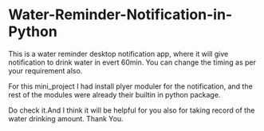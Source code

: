 # Water-Reminder-Notification-in-Python

This is a water reminder desktop notification app, where
it will give notification to drink water in evert 60min.
You can change the timing as per your requirement also.

For this mini_project I had install plyer moduler for the notification,
and the rest of the modules were already their builtin in python package.

Do check it.And I think it will be helpful for you also for taking record of 
the water drinking amount.
Thank You.
